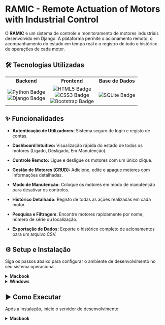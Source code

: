 # RAMIC - Remote Actuation of Motors with Industrial Control

O **RAMIC** é um sistema de controle e monitoramento de motores industriais desenvolvido em Django. A plataforma permite o acionamento remoto, o acompanhamento do estado em tempo real e o registro de todo o histórico de operações de cada motor.

## 🛠️ Tecnologias Utilizadas
<table> <tr> <td align="center"><strong>Backend</strong></td> <td align="center"><strong>Frontend</strong></td> <td align="center"><strong>Base de Dados</strong></td> </tr> <tr> <td align="center"> <img src="https://img.shields.io/badge/Python-FFD43B?style=for-the-badge&logo=python&logoColor=blue" alt="Python Badge"/> <br> <img src="https://img.shields.io/badge/Django-092E20?style=for-the-badge&logo=django&logoColor=green" alt="Django Badge"/> </td> <td align="center"> <img src="https://img.shields.io/badge/HTML5-E34F26?style=for-the-badge&logo=html5&logoColor=white" alt="HTML5 Badge"/> <br> <img src="https://img.shields.io/badge/CSS3-1572B6?style=for-the-badge&logo=css3&logoColor=white" alt="CSS3 Badge"/> <br> <img src="https://img.shields.io/badge/Bootstrap-563D7C?style=for-the-badge&logo=bootstrap&logoColor=white" alt="Bootstrap Badge"/> </td> <td align="center"> <img src="https://img.shields.io/badge/SQLite-07405E?style=for-the-badge&logo=sqlite&logoColor=white" alt="SQLite Badge"/> </td> </tr> </table>

## ✨ Funcionalidades

-   **Autenticação de Utilizadores:** Sistema seguro de login e registo de contas.
    
-   **Dashboard Intuitivo:** Visualização rápida do estado de todos os motores (Ligado, Desligado, Em Manutenção).
    
-   **Controle Remoto:** Ligue e desligue os motores com um único clique.
    
-   **Gestão de Motores (CRUD):** Adicione, edite e apague motores com informações detalhadas.
    
-   **Modo de Manutenção:** Coloque os motores em modo de manutenção para desativar os controlos.
    
-   **Histórico Detalhado:** Registo de todas as ações realizadas em cada motor.
    
-   **Pesquisa e Filtragem:** Encontre motores rapidamente por nome, número de série ou localização.
    
-   **Exportação de Dados:** Exporte o histórico completo de acionamentos para um arquivo CSV.
    


## ⚙️ Setup e Instalação

Siga os passos abaixo para configurar o ambiente de desenvolvimento no seu sistema operacional.

<details>
<summary><strong> Macbook </strong></summary>


    ```

1.  **Crie e ative um ambiente virtual:**
    ```bash
    # É recomendado usar Python 3.9 ou superior
    python3 -m venv ramic_env
    source ramic_env/bin/activate
    ```

2.  **Instale as dependências:**
    ```bash
    pip install -r requirements.txt
    ```

3.  **Execute as migrações da base de dados:**
    ```bash
    python manage.py makemigrations
    python manage.py migrate
    ```

4.  **Crie um superutilizador:**
    ```bash
    python manage.py createsuperuser
    ```

</details>

<details>
<summary><strong> Windows </strong></summary>


1.  **Crie e ative um ambiente virtual:**
    ```bash
    # É recomendado usar Python 3.9 ou superior
    python -m venv ramic_env
    .\ramic_env\Scripts\activate
    ```

2.  **Instale as dependências:**
    ```bash
    pip install -r requirements.txt
    ```

3.  **Execute as migrações da base de dados:**
    ```bash
    python manage.py makemigrations
    python manage.py migrate
    ```


</details>

## ▶️ Como Executar

Após a instalação, inicie o servidor de desenvolvimento:

<details>
<summary><strong> Macbook </strong></summary>

  ```bash
  python manage.py runserver

```

Abra o seu navegador e aceda a [http://127.0.0.1:8000/](https://www.google.com/search?q=http://127.0.0.1:8000/).



## 👤 Criadores 
## 👥 Criadores e Orientador <table> <tr> <td align="center"> <a href="https://github.com/mauricioroos"> <img src="https://github.com/mauricioroos.png" width="115"><br> <sub><b>Mauricio Roos</b></sub> </a> </td> <td align="center"> <a href="https://github.com/IFennecI"> <img src="https://github.com/IFennecI.png" width="115"><br> <sub><b>Kauan</b></sub> </a> </td> <td align="center"> <a href="https://github.com/dbernardos"> <img src="https://github.com/dbernardos.png" width="115"><br> <sub><b>Davi Bernardos</b></sub><br> <sub>(Orientador)</sub> </a> </td> </tr> </table>